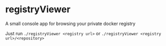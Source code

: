 # registryViewer
A small console app for browsing your private docker registry

Just run `./registryViewer <registry url>` or `./registryViewer <registry url>/<repository>` 
